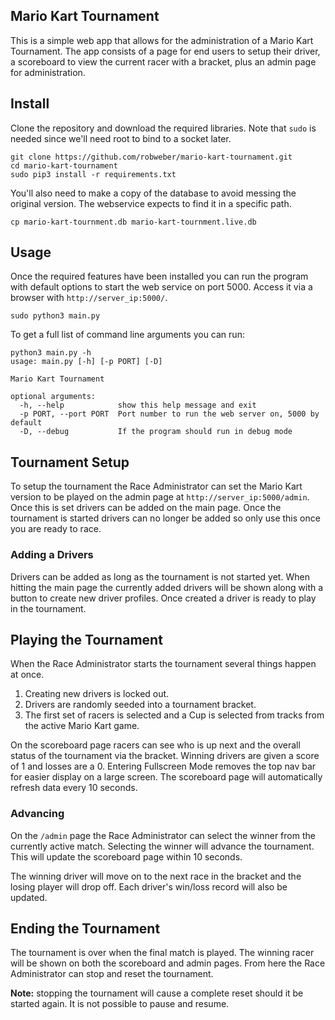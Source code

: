 ## Mario Kart Tournament

This is a simple web app that allows for the administration of a Mario Kart Tournament. The app consists of a page for end users to setup their driver, a scoreboard to view the current racer with a bracket, plus an admin page for administration.

## Install

Clone the repository and download the required libraries. Note that `sudo` is needed since we'll need root to bind to a socket later.

```
git clone https://github.com/robweber/mario-kart-tournament.git
cd mario-kart-tournament
sudo pip3 install -r requirements.txt
```

You'll also need to make a copy of the database to avoid messing the original version. The webservice expects to find it in a specific path.

```
cp mario-kart-tournment.db mario-kart-tournment.live.db
```

## Usage
Once the required features have been installed you can run the program with default options to start the web service on port 5000. Access it via a browser with `http://server_ip:5000/`.

```
sudo python3 main.py

```

To get a full list of command line arguments you can run:

```
python3 main.py -h
usage: main.py [-h] [-p PORT] [-D]

Mario Kart Tournament

optional arguments:
  -h, --help            show this help message and exit
  -p PORT, --port PORT  Port number to run the web server on, 5000 by default
  -D, --debug           If the program should run in debug mode
```

## Tournament Setup

To setup the tournament the Race Administrator can set the Mario Kart version to be played on the admin page at `http://server_ip:5000/admin`. Once this is set drivers can be added on the main page. Once the tournament is started drivers can no longer be added so only use this once you are ready to race.

### Adding a Drivers

Drivers can be added as long as the tournament is not started yet. When hitting the main page the currently added drivers will be shown along with a button to create new driver profiles. Once created a driver is ready to play in the tournament.

## Playing the Tournament

When the Race Administrator starts the tournament several things happen at once.

1. Creating new drivers is locked out.
2. Drivers are randomly seeded into a tournament bracket.
3. The first set of racers is selected and a Cup is selected from tracks from the active Mario Kart game.

On the scoreboard page racers can see who is up next and the overall status of the tournament via the bracket. Winning drivers are given a score of 1 and losses are a 0. Entering Fullscreen Mode removes the top nav bar for easier display on a large screen. The scoreboard page will automatically refresh data every 10 seconds.

### Advancing

On the `/admin` page the Race Administrator can select the winner from the currently active match. Selecting the winner will advance the tournament. This will update the scoreboard page within 10 seconds. 

The winning driver will move on to the next race in the bracket and the losing player will drop off. Each driver's win/loss record will also be updated.

## Ending the Tournament

The tournament is over when the final match is played. The winning racer will be shown on both the scoreboard and admin pages. From here the Race Administrator can stop and reset the tournament.

__Note:__ stopping the tournament will cause a complete reset should it be started again. It is not possible to pause and resume.
